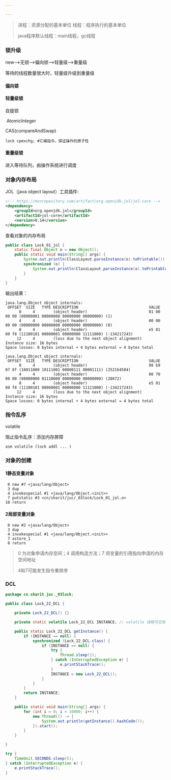 ```yaml
---

---
```


> 进程：资源分配的基本单位
> 线程：程序执行的基本单位
>
> java程序默认线程：main线程，gc线程

### 锁升级

new-->无锁-->偏向锁-->轻量级-->重量级

等待的线程数量很大时，轻量级升级到重量级

#### 偏向锁



#### 轻量级锁

自旋锁

​	AtomicInteger

CAS(compareAndSwap)

```basic
lock cpmxchg; #汇编指令，保证操作的原子性
```



#### 重量级锁

进入等待队列，由操作系统进行调度

### 对象内存布局

JOL（java object layout）工具插件:

```xml
<!-- https://mvnrepository.com/artifact/org.openjdk.jol/jol-core -->
<dependency>
    <groupId>org.openjdk.jol</groupId>
    <artifactId>jol-core</artifactId>
    <version>0.14</version>
</dependency>
```

查看对象的内存布局

```java
public class Lock_01_jol {
    static final Object o = new Object();
    public static void main(String[] args) {
        System.out.println(ClassLayout.parseInstance(o).toPrintable());
        synchronized (o) {
            System.out.println(ClassLayout.parseInstance(o).toPrintable());
        }
    }
}
```

输出结果：

```properties
java.lang.Object object internals:
 OFFSET  SIZE   TYPE DESCRIPTION                               VALUE
      0     4        (object header)                           01 00 00 00 (00000001 00000000 00000000 00000000) (1)
      4     4        (object header)                           00 00 00 00 (00000000 00000000 00000000 00000000) (0)
      8     4        (object header)                           e5 01 00 f8 (11100101 00000001 00000000 11111000) (-134217243)
     12     4        (loss due to the next object alignment)
Instance size: 16 bytes
Space losses: 0 bytes internal + 4 bytes external = 4 bytes total

java.lang.Object object internals:
 OFFSET  SIZE   TYPE DESCRIPTION                               VALUE
      0     4        (object header)                           98 b9 07 0f (10011000 10111001 00000111 00001111) (252164504)
      4     4        (object header)                           00 70 00 00 (00000000 01110000 00000000 00000000) (28672)
      8     4        (object header)                           e5 01 00 f8 (11100101 00000001 00000000 11111000) (-134217243)
     12     4        (loss due to the next object alignment)
Instance size: 16 bytes
Space losses: 0 bytes internal + 4 bytes external = 4 bytes total
```

### 指令乱序

volatile

阻止指令乱序：添加内存屏障

```basic
asm volatile (lock addl ... )
```



### 对象的创建

#### 1静态变量对象

```properties
 0 new #7 <java/lang/Object>
 3 dup
 4 invokespecial #1 <java/lang/Object.<init>>
 7 putstatic #3 <cn/sharit/juc/_03lock/Lock_01_jol.o>
10 return
```

#### 2局部变量对象

```properties
 0 new #2 <java/lang/Object>
 3 dup
 4 invokespecial #1 <java/lang/Object.<init>>
 7 astore_1
 8 return
```

> 0 为对象申请内存空间；4 调用构造方法；7 将变量的引用指向申请的内存空间地址
>
> 4和7可能发生指令重排序

### DCL

```java
package cn.sharit.juc._03lock;

public class Lock_22_DCL {

    private Lock_22_DCL() {}

    private static volatile Lock_22_DCL INSTANCE; // volatile 线程可见性，禁止指令重排序

    public static Lock_22_DCL getInstance() {
        if (INSTANCE == null) {
            synchronized (Lock_22_DCL.class) {
                if (INSTANCE == null) {
                    try {
                        Thread.sleep(1);
                    } catch (InterruptedException e) {
                        e.printStackTrace();
                    }
                    INSTANCE = new Lock_22_DCL();
                }
            }
        }
        return INSTANCE;
    }

    public static void main(String[] args) {
        for (int i = 0; i < 10000; i++) {
            new Thread(() -> {
                System.out.println(getInstance().hashCode());
            }).start();
        }
    }

}
```



```java
try {
    TimeUnit.SECONDS.sleep(5);
} catch (InterruptedException e) {
    e.printStackTrace();
}
```


